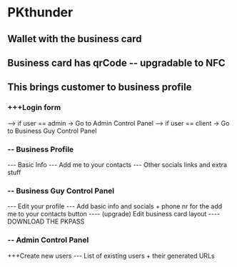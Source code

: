 # PKthunder
## Wallet with the business card
## Business card has qrCode -- upgradable to NFC
## This brings customer to business profile


### +++Login form 
--> if user == admin -> Go to Admin Control Panel
--> if user == client -> Go to Business Guy Control Panel

### -- Business Profile
--- Basic Info
--- Add me to your contacts
--- Other socials links and extra stuff

### -- Business Guy Control Panel
--- Edit your profile
--- Add basic info and socials + phone nr for the add me to your contacts button
---- (upgrade) Edit business card layout 
---- DOWNLOAD THE PKPASS 


### -- Admin Control Panel
+++Create new users
--- List of existing users + their generated URLs